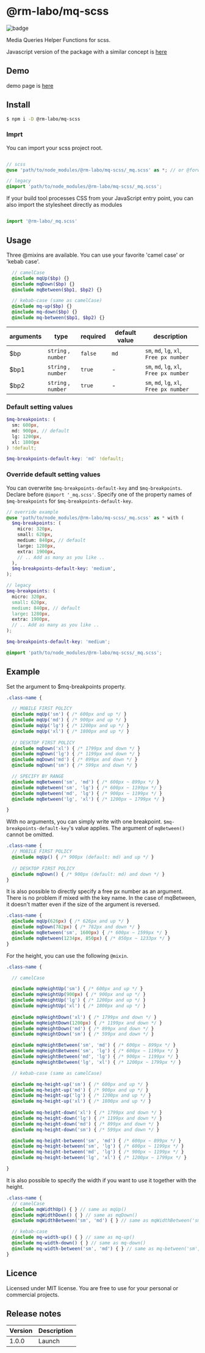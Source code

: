 # @rm-labo/mq-scss

![badge](https://img.shields.io/badge/license-MIT-blue.svg?style=flat-square)

Media Queries Helper Functions for scss.

Javascript version of the package with a similar concept is [here](http://rm-labo.github.io/mq-js/)

## Demo

demo page is [here](http://rm-labo.github.io/mq-scss/)

## Install

```bash
$ npm i -D @rm-labo/mq-scss
```

### Imprt

You can import your scss project root.

```scss

// scss
@use 'path/to/node_modules/@rm-labo/mq-scss/_mq.scss' as *; // or @forward 

// legacy 
@import 'path/to/node_modules/@rm-labo/mq-scss/_mq.scss';

```

If your build tool processes CSS from your JavaScript entry point, you can also import the stylesheet directly as modules

```js

import '@rm-labo/_mq.scss'

```

## Usage

Three @mixins are available.
You can use your favorite 'camel case' or 'kebab case'.

```scss
  // camelCase
  @include mqUp($bp) {}
  @include mqDown($bp) {}
  @include mqBetween($bp1, $bp2) {}

  // kebab-case (same as camelCase)
  @include mq-up($bp) {}
  @include mq-down($bp) {}
  @include mq-between($bp1, $bp2) {}
```
| arguments | type                | required | default value | description                              |
| --------- | ------------------- | -------- | ------------- | ---------------------------------------- |
| $bp       | `string` , `number` | `false`  | `md`          | `sm`, `md`, `lg`, `xl`, `Free px number` |
| $bp1      | `string` , `number` | `true`   | -             | `sm`, `md`, `lg`, `xl`, `Free px number` |
| $bp2      | `string` , `number` | `true`   | -             | `sm`, `md`, `lg`, `xl`, `Free px number` |


### Default setting values

```scss
$mq-breakpoints: (
  sm: 600px,
  md: 900px, // default
  lg: 1200px,
  xl: 1800px
) !default;

$mq-breakpoints-default-key: 'md' !default;

```

### Override default setting values

You can overwrite `$mq-breakpoints-default-key` and `$mq-breakpoints`.
Declare before `@import '_mq.scss'`. 
Specify one of the property names of `$mq-breakpoints` for `$mq-breakpoints-default-key`.

```scss
// override example 
@use 'path/to/node_modules/@rm-labo/mq-scss/_mq.scss' as * with (
  $mq-breakpoints: (
    micro: 320px,
    small: 620px,
    medium: 840px, // default
    large: 1280px,
    extra: 1900px,
    // .. Add as many as you like ..
  ),
  $mq-breakpoints-default-key: 'medium',
);
```

```scss
// legacy
$mq-breakpoints: (
  micro: 320px,
  small: 620px,
  medium: 840px, // default
  large: 1280px,
  extra: 1900px,
  // .. Add as many as you like ..
);

$mq-breakpoints-default-key: 'medium';

@import 'path/to/node_modules/@rm-labo/mq-scss/_mq.scss';
```


## Example

Set the argument to $mq-breakpoints property.

```scss
.class-name {

  // MOBILE FIRST POLICY
  @include mqUp('sm') { /* 600px and up */ }
  @include mqUp('md') { /* 900px and up */ }
  @include mqUp('lg') { /* 1200px and up */ }
  @include mqUp('xl') { /* 1800px and up */ }
  
  // DESKTOP FIRST POLICY
  @include mqDown('xl') { /* 1799px and down */ }
  @include mqDown('lg') { /* 1199px and down */ }
  @include mqDown('md') { /* 899px and down */ }
  @include mqDown('sm') { /* 599px and down */ }

  // SPECIFY BY RANGE 
  @include mqBetween('sm', 'md') { /* 600px ~ 899px */ }
  @include mqBetween('sm', 'lg') { /* 600px ~ 1199px */ }
  @include mqBetween('md', 'lg') { /* 900px ~ 1199px */ }
  @include mqBetween('lg', 'xl') { /* 1200px ~ 1799px */ }

}
```

With no arguments, you can simply write with one breakpoint. 
`$mq-breakpoints-default-key`'s value applies.
The argument of `mqBetween()` cannot be omitted.


```scss
.class-name {
  // MOBILE FIRST POLICY
  @include mqUp() { /* 900px (default: md) and up */ }
  
  // DESKTOP FIRST POLICY
  @include mqDown() { /* 900px (default: md) and down */ }
}
```

It is also possible to directly specify a free px number as an argument. There is no problem if mixed with the key name.
In the case of mqBetween, it doesn't matter even if the size of the argument is reversed.

```scss
.class-name {
  @include mqUp(626px) { /* 626px and up */ }
  @include mqDown(782px) { /* 782px and down */ } 
  @include mqBetween('sm', 1600px) { /* 600px ~ 1599px */ }
  @include mqBetween(1234px, 850px) { /* 850px ~ 1233px */ }
}
```

For the height, you can use the following `@mixin`.

```scss
.class-name {

  // camelCase

  @include mqHeightUp('sm') { /* 600px and up */ }
  @include mqHeightUp(900px) { /* 900px and up */ }
  @include mqHeightUp('lg') { /* 1200px and up */ }
  @include mqHeightUp('xl') { /* 1800px and up */ }
  
  @include mqHeightDown('xl') { /* 1799px and down */ }
  @include mqHeightDown(1200px) { /* 1199px and down */ }
  @include mqHeightDown('md') { /* 899px and down */ }
  @include mqHeightDown('sm') { /* 599px and down */ }

  @include mqHeightBetween('sm', 'md') { /* 600px ~ 899px */ }
  @include mqHeightBetween('sm', 'lg') { /* 600px ~ 1199px */ }
  @include mqHeightBetween('md', 'lg') { /* 900px ~ 1199px */ }
  @include mqHeightBetween('lg', 'xl') { /* 1200px ~ 1799px */ }

  // kebab-case (same as camelCase)

  @include mq-height-up('sm') { /* 600px and up */ }
  @include mq-height-up('md') { /* 900px and up */ }
  @include mq-height-up('lg') { /* 1200px and up */ }
  @include mq-height-up('xl') { /* 1800px and up */ }
  
  @include mq-height-down('xl') { /* 1799px and down */ }
  @include mq-height-down('lg') { /* 1199px and down */ }
  @include mq-height-down('md') { /* 899px and down */ }
  @include mq-height-down('sm') { /* 599px and down */ }

  @include mq-height-between('sm', 'md') { /* 600px ~ 899px */ }
  @include mq-height-between('sm', 'lg') { /* 600px ~ 1199px */ }
  @include mq-height-between('md', 'lg') { /* 900px ~ 1199px */ }
  @include mq-height-between('lg', 'xl') { /* 1200px ~ 1799px */ }

}
```
It is also possible to specify the width if you want to use it together with the height.

```scss
.class-name {
  // camelCase
  @include mqWidthUp() { } // same as mqUp() 
  @include mqWidthDown() { } // same as mqDown()
  @include mqWidthBetween('sm', 'md') { } // same as mqWidthBetween('sm', 'md')

  // kebab-case
  @include mq-width-up() { } // same as mq-up()
  @include mq-width-down() { } // same as mq-down()
  @include mq-width-between('sm', 'md') { } // same as mq-between('sm', 'md')
}
```

## Licence

Licensed under MIT license.
You are free to use for your personal or commercial projects.

## Release notes

| Version | Description |
| ------- | ----------- |
| 1.0.0   | Launch      |